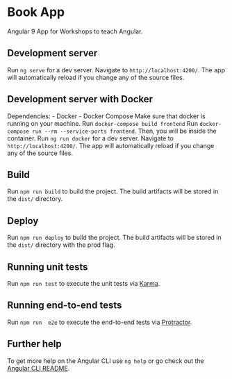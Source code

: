 # Book App

Angular 9 App for Workshops to teach Angular.

## Development server

Run `ng serve` for a dev server. Navigate to `http://localhost:4200/`. The app will automatically reload if you change any of the source files.

## Development server with Docker

Dependencies:
    - Docker
    - Docker Compose
Make sure that docker is running on your machine.
Run `docker-compose build frontend`
Run `docker-compose run --rm --service-ports frontend`. Then, you will be inside the container.
Run `ng run docker` for a dev server. Navigate to `http://localhost:4200/`. The app will automatically reload if you change any of the source files.

## Build

Run `npm run build` to build the project. The build artifacts will be stored in the `dist/` directory.

## Deploy

Run `npm run deploy` to build the project. The build artifacts will be stored in the `dist/` directory with the prod flag.

## Running unit tests

Run `npm run test` to execute the unit tests via [Karma](https://karma-runner.github.io).

## Running end-to-end tests

Run `npm run  e2e` to execute the end-to-end tests via [Protractor](http://www.protractortest.org/).

## Further help

To get more help on the Angular CLI use `ng help` or go check out the [Angular CLI README](https://github.com/angular/angular-cli/blob/master/README.md).
